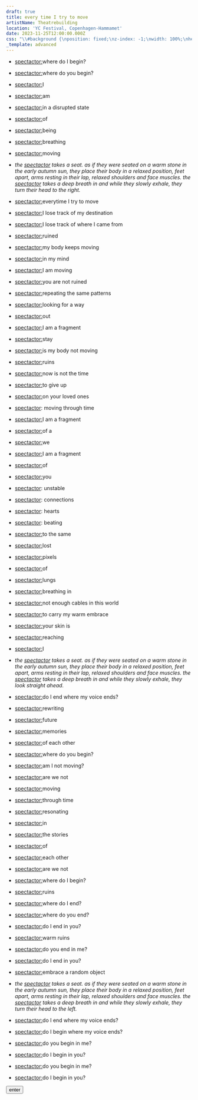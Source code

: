 ```yaml
---
draft: true
title: every time I try to move
artistName: Theatrebuilding
location: 'YC Festival, Copenhagen-Hammamet'
date: 2023-11-25T12:00:00.000Z
css: "\\#background {\nposition: fixed;\nz-index: -1;\nwidth: 100%;\nheight: 100%;\nbackground: white;\ntransition: all 1s ease;\n}\n\n\\#welcome-screen {\ndisplay: flex;\nposition: fixed;\nflex-direction: column;\nalign-items: center;\njustify-content: center;\nleft: 0;\ntop: 0;\nheight: 100vh;\nwidth: 100vw;\nbackground-color: white;\nz-index: 5;\n}\n\n\\#startVideo {\nmargin: 25px;\nwidth: 100px;\nheight: 100px;\n}\n\n\\#text-container {\nposition: fixed;\ntop: 0;\nleft: 0;\nwidth: 100vw;\nmargin-left: 20px;\n\n```\nz-index: 2;\n```\n\n}\n\n\\#container {\nposition: absolute;\nheight: 100vh;\noverflow-y: scroll;\npadding-right: 10vw;\n\n}\n\nul{\nlist-style-type: none;\npadding: 0px;\n}\n\nli {\nfont-size: 4vw;\ncolor: black;\ntext-decoration: none;\n}\n\n\\#canvas {\nposition: fixed;\nz-index: 3;\\\npointer-events: none;\nbottom: 0;\nleft: 0;\nwidth: 100vw;\nheight: 100vh;\ntransform: scaleX(-1);\ntransition: all 1s ease;\n}\n\n\\#vimeo-container {\nposition: fixed;\nz-index: 1;\\\npointer-events: none;\ntop: 0;\nleft: 0;\nheight: 100vh;\nwidth: auto;\ntransition: all 1s ease;\n}\n\ni {\nfont-style: italic;\n}\n\nhtml, body {\nmargin: 0;\npadding: 0;\nheight: 100%;\nwidth: 100%;\noverflow: hidden;\n}\n\n```\n\t  /* unvisited link */\n```\n\na:link {\ncolor: black;\ntext-decoration: none;\n}\n\n/\\* visited link \\*/\na:visited {\ncolor: black;\ntext-decoration: none;\n}\n\n/\\* mouse over link \\*/\na:hover {\ncolor: white;\ntext-decoration: none;\n}\n\n/\\* selected link \\*/\na:active {\ncolor: black;\ntext-decoration: none;\n\n}\n.welcomeText{\nposition:fixed; text-align: right; left: 30%; right:20px; top:50px; font-style: italic; line-height: 2.25;\n}\n"
_template: advanced
---
```


<script src="https://player.vimeo.com/api/player.js"></script>    

<div id="text-container">
    <div class="block" id="container">
        <ul data-current="0">
            <li><p><a href="https://en.wiktionary.org/wiki/spect-actor" target="_blank">spectactor:</a>where do I begin?</p></li>
            <li><p><a href="https://en.wiktionary.org/wiki/spect-actor" target="_blank">spectactor:</a>where do you begin?</p></li>
            <li><p><a href="https://en.wiktionary.org/wiki/spect-actor" target="_blank">spectactor:</a>I</p></li>
            <li><p><a href="https://en.wiktionary.org/wiki/spect-actor" target="_blank">spectactor:</a>am</p></li>
            <li><p><a href="https://en.wiktionary.org/wiki/spect-actor" target="_blank">spectactor:</a>in a disrupted state</p></li>
            <li><p><a href="https://en.wiktionary.org/wiki/spect-actor" target="_blank">spectactor:</a>of</p></li>
            <li><p><a href="https://en.wiktionary.org/wiki/spect-actor" target="_blank">spectactor:</a>being</p></li>
            <li><p><a href="https://en.wiktionary.org/wiki/spect-actor" target="_blank">spectactor:</a>breathing</p></li>
            <li><p><a href="https://en.wiktionary.org/wiki/spect-actor" target="_blank">spectactor:</a>moving</p></li>
            <li><p><i>the <a href="https://en.wiktionary.org/wiki/spect-actor" target="_blank">spectactor</a> takes a seat. as if they were seated on a warm stone in the early autumn sun, they place their body in a relaxed position, feet apart, arms resting in their lap, relaxed shoulders and face muscles. the <a href="https://en.wiktionary.org/wiki/spect-actor" target="_blank">spectactor</a> takes a deep breath in and while they slowly exhale, they turn their head to the right.</i></p></li>
            <li><p><a href="https://en.wiktionary.org/wiki/spect-actor" target="_blank">spectactor:</a>everytime I try to move</p></li>
            <li><p><a href="https://en.wiktionary.org/wiki/spect-actor" target="_blank">spectactor:</a>I lose track of my destination</p></li>
            <li><p><a href="https://en.wiktionary.org/wiki/spect-actor" target="_blank">spectactor:</a>I lose track of where I came from</p></li>
            <li><p><a href="https://en.wiktionary.org/wiki/spect-actor" target="_blank">spectactor:</a>ruined</p></li>
            <li><p><a href="https://en.wiktionary.org/wiki/spect-actor" target="_blank">spectactor:</a>my body keeps moving</p></li>
            <li><p><a href="https://en.wiktionary.org/wiki/spect-actor" target="_blank">spectactor:</a>in my mind</p></li>
            <li><p><a href="https://en.wiktionary.org/wiki/spect-actor" target="_blank">spectactor:</a>I am moving</p></li>
            <li><p><a href="https://en.wiktionary.org/wiki/spect-actor" target="_blank">spectactor:</a>you are not ruined</p></li>
	          <li><p><a href="https://en.wiktionary.org/wiki/spect-actor" target="_blank">spectactor:</a>repeating the same patterns</p></li>
	          <li><p><a href="https://en.wiktionary.org/wiki/spect-actor" target="_blank">spectactor:</a>looking for a way</p></li>
	          <li><p><a href="https://en.wiktionary.org/wiki/spect-actor" target="_blank">spectactor:</a>out</p></li>
            <li><p><a href="https://en.wiktionary.org/wiki/spect-actor" target="_blank">spectactor:</a>I am a fragment</p></li>
            <li><p><a href="https://en.wiktionary.org/wiki/spect-actor" target="_blank">spectactor:</a>stay</p></li>
            <li><p><a href="https://en.wiktionary.org/wiki/spect-actor" target="_blank">spectactor:</a>is my body not moving</p></li>
            <li><p><a href="https://en.wiktionary.org/wiki/spect-actor" target="_blank">spectactor:</a>ruins</p></li>
            <li><p><a href="https://en.wiktionary.org/wiki/spect-actor" target="_blank">spectactor:</a>now is not the time</p></li> 
    	      <li><p><a href="https://en.wiktionary.org/wiki/spect-actor" target="_blank">spectactor:</a>to give up</p></li> 
	          <li><p><a href="https://en.wiktionary.org/wiki/spect-actor" target="_blank">spectactor:</a>on your loved ones</p></li>
            <li><p class="highlighted"><a href="https://en.wiktionary.org/wiki/spect-actor" target="_blank">spectactor</a>: moving through time</p></li>
            <li><p><a href="https://en.wiktionary.org/wiki/spect-actor" target="_blank">spectactor:</a>I am a fragment</p></li>
            <li><p><a href="https://en.wiktionary.org/wiki/spect-actor" target="_blank">spectactor:</a>of a</p></li>
            <li><p><a href="https://en.wiktionary.org/wiki/spect-actor" target="_blank">spectactor:</a>we</p></li>
            <li><p><a href="https://en.wiktionary.org/wiki/spect-actor" target="_blank">spectactor:</a>I am a fragment </p></li>
            <li><p><a href="https://en.wiktionary.org/wiki/spect-actor" target="_blank">spectactor:</a>of</p></li>
            <li><p><a href="https://en.wiktionary.org/wiki/spect-actor" target="_blank">spectactor:</a>you</p></li>
            <li><p class="highlighted"><a href="https://en.wiktionary.org/wiki/spect-actor" target="_blank">spectactor</a>: unstable</p></li>
            <li><p class="highlighted"><a href="https://en.wiktionary.org/wiki/spect-actor" target="_blank">spectactor</a>: connections</p></li>
            <li><p class="highlighted"><a href="https://en.wiktionary.org/wiki/spect-actor" target="_blank">spectactor</a>: hearts</p></li> 
            <li><p class="highlighted"><a href="https://en.wiktionary.org/wiki/spect-actor" target="_blank">spectactor</a>: beating</p></li> 
            <li><p><a href="https://en.wiktionary.org/wiki/spect-actor" target="_blank">spectactor:</a>to the same</p></li>
            <li><p><a href="https://en.wiktionary.org/wiki/spect-actor" target="_blank">spectactor:</a>lost</p></li>
            <li><p><a href="https://en.wiktionary.org/wiki/spect-actor" target="_blank">spectactor:</a>pixels</p></li>
            <li><p><a href="https://en.wiktionary.org/wiki/spect-actor" target="_blank">spectactor:</a>of</p></li>
            <li><p><a href="https://en.wiktionary.org/wiki/spect-actor" target="_blank">spectactor:</a>lungs</p></li>
            <li><p><a href="https://en.wiktionary.org/wiki/spect-actor" target="_blank">spectactor:</a>breathing in</p></li>
            <li><p><a href="https://en.wiktionary.org/wiki/spect-actor" target="_blank">spectactor:</a>not enough cables in this world</p></li>
	          <li><p><a href="https://en.wiktionary.org/wiki/spect-actor" target="_blank">spectactor:</a>to carry my warm embrace</p></li>
            <li><p><a href="https://en.wiktionary.org/wiki/spect-actor" target="_blank">spectactor:</a>your skin is</p></li>
            <li><p><a href="https://en.wiktionary.org/wiki/spect-actor" target="_blank">spectactor:</a>reaching</p></li>
            <li><p><a href="https://en.wiktionary.org/wiki/spect-actor" target="_blank">spectactor:</a>I</p></li>
            <li><p><i>the <a href="https://en.wiktionary.org/wiki/spect-actor" target="_blank">spectactor</a> takes a seat. as if they were seated on a warm stone in the early autumn sun, they place their body in a relaxed position, feet apart, arms resting in their lap, relaxed shoulders and face muscles. the <a href="https://en.wiktionary.org/wiki/spect-actor" target="_blank">spectactor</a> takes a deep breath in and while they slowly exhale, they look straight ahead.</i></p></li>
            <li><p><a href="https://en.wiktionary.org/wiki/spect-actor" target="_blank">spectactor:</a>do I end where my voice ends?</p></li>
            <li><p><a href="https://en.wiktionary.org/wiki/spect-actor" target="_blank">spectactor:</a>rewriting</p></li>
	          <li><p><a href="https://en.wiktionary.org/wiki/spect-actor" target="_blank">spectactor:</a>future</p></li>
	          <li><p><a href="https://en.wiktionary.org/wiki/spect-actor" target="_blank">spectactor:</a>memories</p></li>
	          <li><p><a href="https://en.wiktionary.org/wiki/spect-actor" target="_blank">spectactor:</a>of each other</p></li>
            <li><p><a href="https://en.wiktionary.org/wiki/spect-actor" target="_blank">spectactor:</a>where do you begin?</p></li>
            <li><p><a href="https://en.wiktionary.org/wiki/spect-actor" target="_blank">spectactor:</a>am I not moving?</p></li>
            <li><p><a href="https://en.wiktionary.org/wiki/spect-actor" target="_blank">spectactor:</a>are we not</p></li> 
            <li><p><a href="https://en.wiktionary.org/wiki/spect-actor" target="_blank">spectactor:</a>moving</p></li>
            <li><p><a href="https://en.wiktionary.org/wiki/spect-actor" target="_blank">spectactor:</a>through time</p></li>
            <li><p><a href="https://en.wiktionary.org/wiki/spect-actor" target="_blank">spectactor:</a>resonating</p></li> 
            <li><p><a href="https://en.wiktionary.org/wiki/spect-actor" target="_blank">spectactor:</a>in</p></li>
            <li><p><a href="https://en.wiktionary.org/wiki/spect-actor" target="_blank">spectactor:</a>the stories</p></li>
            <li><p><a href="https://en.wiktionary.org/wiki/spect-actor" target="_blank">spectactor:</a>of</p></li>
            <li><p><a href="https://en.wiktionary.org/wiki/spect-actor" target="_blank">spectactor:</a>each other</p></li>
            <li><p><a href="https://en.wiktionary.org/wiki/spect-actor" target="_blank">spectactor:</a>are we not</p></li>
            <li><p><a href="https://en.wiktionary.org/wiki/spect-actor" target="_blank">spectactor:</a>where do I begin?</p></li>
            <li><p><a href="https://en.wiktionary.org/wiki/spect-actor" target="_blank">spectactor:</a>ruins</p></li>
            <li><p><a href="https://en.wiktionary.org/wiki/spect-actor" target="_blank">spectactor:</a>where do I end?</p></li>
            <li><p><a href="https://en.wiktionary.org/wiki/spect-actor" target="_blank">spectactor:</a>where do you end?</p></li>
            <li><p><a href="https://en.wiktionary.org/wiki/spect-actor" target="_blank">spectactor:</a>do I end in you?</p></li>
            <li><p><a href="https://en.wiktionary.org/wiki/spect-actor" target="_blank">spectactor:</a>warm ruins</p></li>
            <li><p><a href="https://en.wiktionary.org/wiki/spect-actor" target="_blank">spectactor:</a>do you end in me?</p></li>
            <li><p><a href="https://en.wiktionary.org/wiki/spect-actor" target="_blank">spectactor:</a>do I end in you?</p></li>
            <li><p><a href="https://en.wiktionary.org/wiki/spect-actor" target="_blank">spectactor:</a>embrace a random object</p></li>
            <li><p><i>the <a href="https://en.wiktionary.org/wiki/spect-actor" target="_blank">spectactor</a> takes a seat. as if they were seated on a warm stone in the early autumn sun, they place their body in a relaxed position, feet apart, arms resting in their lap, relaxed shoulders and face muscles. the <a href="https://en.wiktionary.org/wiki/spect-actor" target="_blank">spectactor</a> takes a deep breath in and while they slowly exhale, they turn their head to the left.</i></p></li>
            <li><p><a href="https://en.wiktionary.org/wiki/spect-actor" target="_blank">spectactor:</a>do I end where my voice ends?</p></li>
            <li><p><a href="https://en.wiktionary.org/wiki/spect-actor" target="_blank">spectactor:</a>do I begin where my voice ends?</p></li>
            <li><p><a href="https://en.wiktionary.org/wiki/spect-actor" target="_blank">spectactor:</a>do you begin in me?</p></li>
            <li><p><a href="https://en.wiktionary.org/wiki/spect-actor" target="_blank">spectactor:</a>do I begin in you?</p></li>
            <li><p><a href="https://en.wiktionary.org/wiki/spect-actor" target="_blank">spectactor:</a>do you begin in me?</p></li>
            <li><p><a href="https://en.wiktionary.org/wiki/spect-actor" target="_blank">spectactor:</a>do I begin in you?</p></li>
        </ul>
    </div>
</div>

<div id="background"></div>
<div id="vimeo-container"></div>
<div id="vimeo-container-two"></div>
<canvas id="canvas" style="display: none;"></canvas>

<div id="welcome-screen">
  <p class="vericaltext"></p>
  <div id="myRadioStream"><script src="//myradiostream.com/embed/theatrebuilding"></script></div>
  <div><p id="welcomeText"></p></div>
  <div><button id="enterPerformance">enter</button></div>
</div>

<script>
const SELECTORS = {
    HTML: 'html',
    CANVAS: '#canvas',
    WELCOME_SCREEN: '#welcome-screen',
    VIMEO_CONTAINER: '#vimeo-container',
    VIMEO_CONTAINER_TWO: '#vimeo-container-two',
    FULLSCREEN_BTN: '#fullscreenBtn',
    ENTER_PERFORMANCE: '#enterPerformance',
    CONTAINER: '#container',
    BACKGROUND: '#background',
    SCRIPT: '#text-container',
    MYRADIOSTREAM: '#myRadioStream',
    WELCOME_TEXT: '#welcomeText',
};

const VIMEO_ID = '878938745';
const UPDATE_INTERVAL = 2000; // 2 seconds
const INITIAL_RANDOM_NUMBER = 50;
const timeBetweenHighlighted = 30000;
const VIMEO_OPTIONS = {
    id: VIMEO_ID,
    width: window.innerWidth,
    loop: true,
    controls: false,
    autoplay: true,
    muted: true
};

let domSize = { height: window.innerHeight, width: window.innerWidth };
let state = {
    visibleTime: 0,
    randomNumber: INITIAL_RANDOM_NUMBER,
    vimeoVisible: false,
    canvasVisible: true,
    lastTimeUpdate: Date.now(),
    isBuffering: false
};

const elements = {
    html: document.querySelector(SELECTORS.HTML),
    canvas: document.getElementById(SELECTORS.CANVAS.slice(1)),
    myRadioStream: document.getElementById(SELECTORS.MYRADIOSTREAM.slice(1)),
    welcomeScreen: document.getElementById(SELECTORS.WELCOME_SCREEN.slice(1)),
    welcomeText: document.getElementById(SELECTORS.WELCOME_TEXT.slice(1)),
    vimeoContainer: document.querySelector(SELECTORS.VIMEO_CONTAINER),
    vimeoContainerTwo: document.querySelector(SELECTORS.VIMEO_CONTAINER_TWO),
    background: document.querySelector(SELECTORS.BACKGROUND),
    script: document.querySelector(SELECTORS.SCRIPT),
    video: document.createElement('video'),
    vimeoPlayer: null // Initialized later
    vimeoPlayerTwo: null // Initialized later
};

// Initialize styles
elements.vimeoContainer.style.display = 'none';
elements.canvas.style.display = 'block';
elements.video.autoplay = true;
elements.video.muted = true;
elements.vimeoPlayer = new Vimeo.Player(elements.vimeoContainer, VIMEO_OPTIONS);
elements.vimeoPlayerTwo = new Vimeo.Player(elements.vimeoContainerTwo, VIMEO_OPTIONS);

function isMobileDevice() {
  const isMatchMediaMobile = window.matchMedia("(max-width: 768px)").matches;
  const isUserAgentMobile = /Mobi|Android/i.test(navigator.userAgent);
  
  return isMatchMediaMobile || isUserAgentMobile;
}


// Event Listeners
document.getElementById(SELECTORS.ENTER_PERFORMANCE.slice(1)).addEventListener('click', setupCamera);
document.getElementById(SELECTORS.CONTAINER.slice(1)).addEventListener('scroll', infinityScroll);

// Function declarations
function changeWelcomeText() {
elements.welcomeText.innerHTML = 'an undefined number of <a href="https://en.wiktionary.org/wiki/spect-actor" target="_blank">spectactors</a> in the black box at <a href="https://hautscene.dk/" target="_blank"> YC festival</a>. their phones light up their faces. they enter and leave whenever they want. they improvise their ways in the space together. from a black box in Tunis, a dancer is moving his digital body. microphones are recording the sound of their voices.'
}

function hideRadioLiveStream() {
  document.addEventListener( "DOMContentLoaded", function() {
    // const liveStreamScript = document.createElement('script');
    // const source = liveStreamScript.src = '//myradiostream.com/embed/theatrebuilding';
    // elements.welcomeScreen.appendChild(liveStreamScript);
    // console.log('COMEEEEE OOOOOONNNNNN');
    elements.myRadioStream.style.display = 'none';
  });
}

function setupVimeoPlayer() {
    elements.vimeoPlayer.on('play', () => elements.vimeoContainer.style.display = 'block');
    elements.vimeoPlayer.on('timeupdate', handleTimeUpdate);
}

function setupVimeoPlayerTwo() {
    elements.vimeoPlayer.on('play', () => elements.vimeoContainer.style.display = 'block');
    elements.vimeoPlayer.on('timeupdate', handleTimeUpdate);
}

function handleTimeUpdate() {
    const now = Date.now();
    const timeDiff = now - state.lastTimeUpdate;

    if (timeDiff > UPDATE_INTERVAL) {
        state.isBuffering = !state.isBuffering;
        elements.vimeoContainer.style.display = state.isBuffering ? 'none' : 'block';
    }

    state.lastTimeUpdate = now;
}

async function setupCamera() {
  elements.welcomeScreen.style.display = "none";
  try {
    const stream = await navigator.mediaDevices.getUserMedia({
      video: { facingMode: 'user' },
    });
    elements.video.srcObject = stream;
    elements.video.muted = true; // Mute the video
    elements.video.playsInline = true; // Allows inline playback
    elements.video.addEventListener('loadedmetadata', () => {
    elements.video.play(); // Play video after metadata has loaded
    });

    const ctx = canvas.getContext('2d', { willReadFrequently: true });
    console.log('ctx: ' + ctx);
    const draw = () => {
//    console.log("Draw function called");
      ctx.drawImage(elements.video, 0, 0, canvas.width, canvas.height);
      const imageData = ctx.getImageData(0, 0, canvas.width, canvas.height);
      const data = imageData.data;
      const threshold = 40;
      const feather = 50;

      for (let i = 0; i < data.length; i += 4) {
        const brightness = (data[i] + data[i + 1] + data[i + 2]) / 3;

        if (brightness < threshold) {
          data[i + 3] = 0;
        } else if (brightness < threshold + feather) {
          data[i + 3] = 255 * ((brightness - threshold) / feather);
        }
      }

      ctx.putImageData(imageData, 0, 0);
      requestAnimationFrame(draw);
    };

    draw();
    hideWelcome();
  } catch (err) {
    console.error("An error occurred: ", err);
  }
}

function infinityScroll(event) {
  document.addEventListener( "DOMContentLoaded", function() {
    console.log('DOM Content loaded. Yayyyyy')
    var div = document.getElementById( "container" );
    div.addEventListener( "scroll", function() {
        console.log('You are scrolling!')
        var max_scroll = this.scrollHeight - this.clientHeight;
        var current_scroll = this.scrollTop;
        var bottom = 100;
            if ( current_scroll + bottom >= max_scroll ) {
                var ul = document.getElementsByTagName( "ul" )[ 0 ];
                var current = parseInt( ul.dataset.current, 10 );
                var li = document.getElementsByTagName( "li" )[ current ];
                var new_li = li.cloneNode( true );
                ul.appendChild( new_li );
                ul.dataset.current = current + 1; 
            }
        });
    });	
}

const turnOffLights = (minuteToRun) => {
  setInterval(() => {
    const date = new Date();
    if (date.getMinutes() === minuteToRun && date.getSeconds() === 0) {
      console.log(`Triggered at ${date}`);


    elements.background.style.transition = 'all 1s ease';
    elements.background.style.filter = 'brightness(100%)';
    elements.background.style.filter = 'brightness(0%)';
    elements.background.style.zIndex = '999';
    console.log('background darkened');
    turnOnLights(5000);


    }
  }, 1000);
};

const turnOnLights = (blackDelay) => {
  setInterval(() => {
      const highlightedElements = document.querySelectorAll('.highlighted');
    //  console.log(highlightedElements);
      highlightedElements.forEach((element, index) => {
        // Delay for each element of 1 minute
        setTimeout(() => {
          // Set the transition for color change
          element.style.transition = 'color 2s ease';
          //Move script in front of BG
         elements.script.style.zIndex = '1000';
        // element.style.filter = 'brightness(100%)';
         // console.log("MADE HIGHLIGHTED WORD BRIGHT");
         
          element.scrollIntoView({ behavior: 'smooth', block: 'center' });
          console.log("SCROLLED TO WORD");
          
          // Initially set color to black
          element.style.color = '#000000';
          console.log("changed to BLACK");

          // Change color to white after a brief moment
          setTimeout(() => {
            element.style.color = '#FFFFFF';
            console.log("changed to WHITE");
          }, 10); // A brief delay to ensure the transition takes effect
        }, timeBetweenHighlighted * index); // 1 minute apart for each element
              // After all elements have changed, set zIndex
      const totalDuration = timeBetweenHighlighted * highlightedElements.length + 2000; // Total time + 2 seconds for the last transition
      setTimeout(() => {
        if (elements.background) {
          elements.background.style.zIndex = '-1';
          elements.background.style.filter = 'brightness(100%)';
          highlightedElements.forEach((element, index) => {
            element.style.color = '#000000';
          });
        }
      }, totalDuration);
      });
  }, blackDelay);
};

const showVimeo = (x) => {
  setInterval(() => {
    const random100 = Math.random() * 100;
   // console.log(random100);
    if (state.randomNumber > random100 && !state.vimeoVisible) {
      
      setupVimeoPlayer();
      elements.vimeoPlayer.loadVideo(VIMEO_ID).then(() => {
        hideControls();
        elements.vimeoPlayer.setVolume(0); // Assuming you still want it muted
        elements.vimeoPlayer.play();
        elements.vimeoContainer.style.display = 'block';
        state.vimeoVisible = true;
        chancePercentage();
      //  console.log(state.randomNumber);
      }).catch(error => {
        console.error("Error loading Vimeo video:", error);
      });
    } else {
   //   console.log(`showVimeo function did not run. Random number ${random100.toFixed(2)} is greater than ${state.randomNumber} or it was already playing`);
    }
  }, x * 1000);
};

const showFace = (x) => {
  setInterval(() => {
    const random100 = Math.random() * 100;
    chancePercentage();
    if (state.randomNumber > random100 && state.canvasVisible == false) {
        elements.canvas.style.display = 'block';
        console.log("Canvas Initialized");
        console.log('stream: ' + elements.video.srcObject);
        state.canvasVisible = true
    } else {
    //  console.log(`showFace function did not run. Random number ${random100.toFixed(2)} is greater than ${state.randomNumber} OR it was already visible`);
    }
  }, x * 1000);
};

const hideVideos = (x) => {
  setInterval(() => {
    if (state.vimeoVisible || state.canvasVisible) {
      state.visibleTime += x;
      let logProb;
        if (state.visibleTime <= 60) {
            // Slowly rising probability in the first minute
            logProb = 0.05 * state.visibleTime;
        } else if (state.visibleTime <= 240) {
            // Faster rise in probability from 5% to 100% between 1 and 4 minutes
            logProb = 5 + 30 * ((state.visibleTime - 60) / (240 - 60));
        } else {
            // 100% probability after 4 minutes
            logProb = 100;
        }

      const chanceOfOff = Math.random() * 100;
   //   console.log('visible time ' + state.visibleTime);

      if (logProb > chanceOfOff) {
        elements.canvas.style.display = 'none';
        elements.vimeoPlayer.unload().then(() => {
          elements.vimeoContainer.style.display = 'none';
          state.vimeoVisible = false;
          state.canvasVisible = false;
          state.visibleTime = 0;
    //      console.log(`hid the videos`);
        }).catch(error => {
          console.error("Error unloading Vimeo video:", error);
        });
      } else {
    //    console.log(`Video(s) running but didn't hide`);
      }
    } else {
   //   console.log(`No videos are running`);
      state.visibleTime = 0;
    }
  }, x * 1000);
};

function hideControls() {
    elements.vimeoPlayer.getPaused().then(function(paused) {
        if (!paused) {
            elements.vimeoPlayer.unload().then(function() {
                elements.vimeoPlayer.loadVideo(vimeoID).then(function(id) {
                    elements.vimeoPlayer.setVolume(0);
                    elements.vimeoPlayer.setControls(false);
                    elements.vimeoPlayer.play();
                });
            });
        }
    });
}

const chancePercentage = () => {
  state.randomNumber = Math.floor(Math.random() * 51) + 50;
};

function hideWelcome() {
  elements.welcomeScreen.style.display = 'none';
  elements.canvas.style.display = 'none';
  elements.vimeoContainer.style.display = 'none';
  state.vimeoVisible = false;
  state.canvasVisible = false;
  state.visibleTime = 0;
  
}



if (isMobileDevice()) {
// Initialize MOBILE
infinityScroll();
showVimeo(5);
showFace(5);
hideVideos(5);
turnOffLights(45);
hideRadioLiveStream();


} else {
  // Initialize DESKTOP
infinityScroll();
showVimeo(5);
hideVideos(5);
turnOffLights(45);
changeWelcomeText();


 }




</script>
